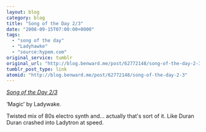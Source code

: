 ```yaml
---
layout: blog
category: blog
title: "Song of the Day 2/3"
date: "2008-09-15T07:00:00+0000"
tags:
  - "song of the day"
  - "Ladyhawke"
  - "source:hypem.com"
original_service: tumblr
original_url: "http://blog.benward.me/post/62772148/song-of-the-day-2-3"
tumblr_post_type: link
atomid: "http://blog.benward.me/post/62772148/song-of-the-day-2-3"
---
```

*[Song of the Day 2/3](http://hypem.com/track/634446/)*

‘Magic’ by Ladywake.

Twisted mix of 80s electro synth and… actually that's sort of it. Like Duran Duran crashed into Ladytron at speed.